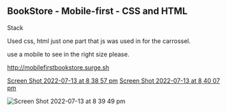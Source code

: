 ## BookStore   - Mobile-first - CSS and HTML
Stack 

Used css, html just one part that js was used in for the carrossel.  


use a mobile to see in the right size please. 

http://mobilefirstbookstore.surge.sh 
     

[Screen Shot 2022-07-13 at 8 38 57 pm](https://user-images.githubusercontent.com/87931081/178735418-9ef21243-c8f0-4dd1-ab6c-b0986685377e.png)
[Screen Shot 2022-07-13 at 8 40 07 pm](https://user-images.githubusercontent.com/87931081/178735648-69ff5377-5019-4bdc-9e20-f48fb1988665.png)

![Screen Shot 2022-07-13 at 8 39 49 pm](https://user-images.githubusercontent.com/87931081/178735564-d62beddc-807f-406b-b038-bb9eff49ad9a.png)
